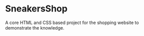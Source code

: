 # SneakersShop
A core HTML and CSS based project for the shopping website to demonstrate the knowledge.
